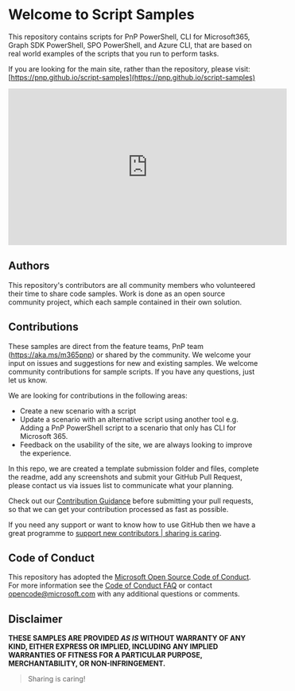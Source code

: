 # Welcome to Script Samples

This repository contains scripts for PnP PowerShell, CLI for Microsoft365, Graph SDK PowerShell, SPO PowerShell, and Azure CLI, that are based on real world examples of the scripts that you run to perform tasks.

If you are looking for the main site, rather than the repository, please visit: [https://pnp.github.io/script-samples](https://pnp.github.io/script-samples)


<iframe width="560" height="315" src="https://www.youtube.com/embed/cB2aideuHlk" title="YouTube video player" frameborder="0" allow="accelerometer; autoplay; clipboard-write; encrypted-media; gyroscope; picture-in-picture" allowfullscreen></iframe>

## Authors

This repository's contributors are all community members who volunteered their time to share code samples. Work is done as an open source community project, which each sample contained in their own solution.

## Contributions

These samples are direct from the feature teams, PnP team (https://aka.ms/m365pnp) or shared by the community. We welcome your input on issues and suggestions for new and existing samples. We welcome community contributions for sample scripts. If you have any questions, just let us know.

We are looking for contributions in the following areas:

* Create a new scenario with a script
* Update a scenario with an alternative script using another tool e.g. Adding a PnP PowerShell script to a scenario that only has CLI for Microsoft 365.
* Feedback on the usability of the site, we are always looking to improve the experience.

In this repo, we are created a template submission folder and files, complete the readme, add any screenshots and submit your GitHub Pull Request, please contact us via issues list to communicate what your planning.

Check out our [Contribution Guidance](https://pnp.github.io/script-samples/contributing/index.html) before submitting your pull requests, so that we can get your contribution processed as fast as possible.

If you need any support or want to know how to use GitHub then we have a great programme to [support new contributors | sharing is caring](https://pnp.github.io/sharing-is-caring/).
## Code of Conduct

This repository has adopted the [Microsoft Open Source Code of Conduct](https://opensource.microsoft.com/codeofconduct/). For more information see the [Code of Conduct FAQ](https://opensource.microsoft.com/codeofconduct/faq/) or contact [opencode@microsoft.com](mailto:opencode@microsoft.com) with any additional questions or comments.

## Disclaimer

**THESE SAMPLES ARE PROVIDED *AS IS* WITHOUT WARRANTY OF ANY KIND, EITHER EXPRESS OR IMPLIED, INCLUDING ANY IMPLIED WARRANTIES OF FITNESS FOR A PARTICULAR PURPOSE, MERCHANTABILITY, OR NON-INFRINGEMENT.**

> Sharing is caring!
